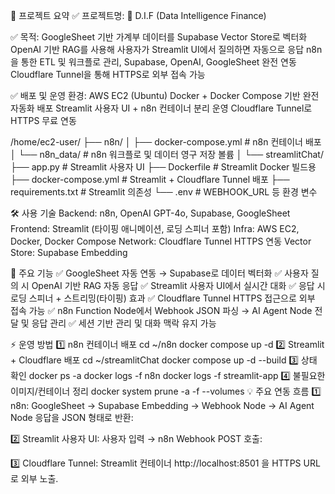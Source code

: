 📌 프로젝트 요약
✅ 프로젝트명: 🧠 D.I.F (Data Intelligence Finance)

✅ 목적:
GoogleSheet 기반 가계부 데이터를 Supabase Vector Store로 벡터화
OpenAI 기반 RAG를 사용해 사용자가 Streamlit UI에서 질의하면 자동으로 응답
n8n을 통한 ETL 및 워크플로 관리, Supabase, OpenAI, GoogleSheet 완전 연동
Cloudflare Tunnel을 통해 HTTPS로 외부 접속 가능

✅ 배포 및 운영 환경:
AWS EC2 (Ubuntu)
Docker + Docker Compose 기반 완전 자동화 배포
Streamlit 사용자 UI + n8n 컨테이너 분리 운영
Cloudflare Tunnel로 HTTPS 무료 연동



/home/ec2-user/
├── n8n/
│   ├── docker-compose.yml         # n8n 컨테이너 배포
│   └── n8n_data/                  # n8n 워크플로 및 데이터 영구 저장 볼륨
│
└── streamlitChat/
    ├── app.py                     # Streamlit 사용자 UI
    ├── Dockerfile                 # Streamlit Docker 빌드용
    ├── docker-compose.yml         # Streamlit + Cloudflare Tunnel 배포
    ├── requirements.txt           # Streamlit 의존성
    └── .env                       # WEBHOOK_URL 등 환경 변수


🛠️ 사용 기술
Backend: n8n, OpenAI GPT-4o, Supabase, GoogleSheet
Frontend: Streamlit (타이핑 애니메이션, 로딩 스피너 포함)
Infra: AWS EC2, Docker, Docker Compose
Network: Cloudflare Tunnel HTTPS 연동
Vector Store: Supabase Embedding


🚀 주요 기능
✅ GoogleSheet 자동 연동 → Supabase로 데이터 벡터화
✅ 사용자 질의 시 OpenAI 기반 RAG 자동 응답
✅ Streamlit 사용자 UI에서 실시간 대화
✅ 응답 시 로딩 스피너 + 스트리밍(타이핑) 효과
✅ Cloudflare Tunnel HTTPS 접근으로 외부 접속 가능
✅ n8n Function Node에서 Webhook JSON 파싱 → AI Agent Node 전달 및 응답 관리
✅ 세션 기반 관리 및 대화 맥락 유지 가능




⚡ 운영 방법
1️⃣ n8n 컨테이너 배포
cd ~/n8n
docker compose up -d
2️⃣ Streamlit + Cloudflare 배포
  cd ~/streamlitChat
  docker compose up -d --build
3️⃣ 상태 확인
  docker ps -a
  docker logs -f n8n
  docker logs -f streamlit-app
4️⃣ 불필요한 이미지/컨테이너 정리
  docker system prune -a -f --volumes
💡 주요 연동 흐름
1️⃣ n8n:
  GoogleSheet → Supabase Embedding → Webhook Node → AI Agent Node
  응답을 JSON 형태로 반환:

2️⃣ Streamlit 사용자 UI:
  사용자 입력 → n8n Webhook POST 호출:

3️⃣ Cloudflare Tunnel:
  Streamlit 컨테이너 http://localhost:8501 을 HTTPS URL로 외부 노출.

